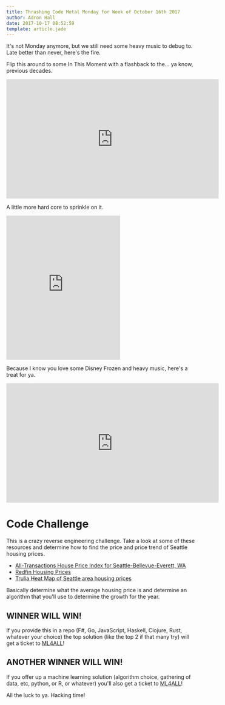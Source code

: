 ```yaml
---
title: Thrashing Code Metal Monday for Week of October 16th 2017
author: Adron Hall
date: 2017-10-17 08:52:59
template: article.jade
---
```

It's not Monday anymore, but we still need some heavy music to debug to. Late better than never, here's the fire.

Flip this around to some In This Moment with a flashback to the... ya know, previous decades.

<iframe width="560" height="315" src="https://www.youtube.com/embed/EH6myRjE848?rel=0" frameborder="0" allowfullscreen></iframe>

<span class="more"></span>

A little more hard core to sprinkle on it.

<iframe src="https://open.spotify.com/embed/track/1tiDez6W6mey8GnrfjXTIU" width="300" height="380" frameborder="0" allowtransparency="true"></iframe>

Because I know you love some Disney Frozen and heavy music, here's a treat for ya.

<iframe width="560" height="315" src="https://www.youtube.com/embed/HtkGluLhnGU?rel=0" frameborder="0" allowfullscreen></iframe>

# Code Challenge

This is a crazy reverse engineering challenge. Take a look at some of these resources and determine how to find the price and price trend of Seattle housing prices.

* [All-Transactions House Price Index for Seattle-Bellevue-Everett, WA](https://fred.stlouisfed.org/series/ATNHPIUS42644Q)
* [Redfin Housing Prices](https://www.redfin.com/blog/data-center)
* [Trulia Heat Map of Seattle area housing prices](https://www.trulia.com/home_prices/Washington/Seattle-heat_map/)

Basically determine what the average housing price is and determine an algorithm that you'll use to determine the growth for the year.

## WINNER WILL WIN!

If you provide this in a repo (F#, Go, JavaScript, Haskell, Clojure, Rust, whatever your choice) the top solution (like the top 2 if that many try) will get a ticket to [ML4ALL](http://ml4all.org/)!

## ANOTHER WINNER WILL WIN!

If you offer up a machine learning solution (algorithm choice, gathering of data, etc, python, or R, or whatever) you'll also get a ticket to [ML4ALL](http://ml4all.org/)!

All the luck to ya. Hacking time!
